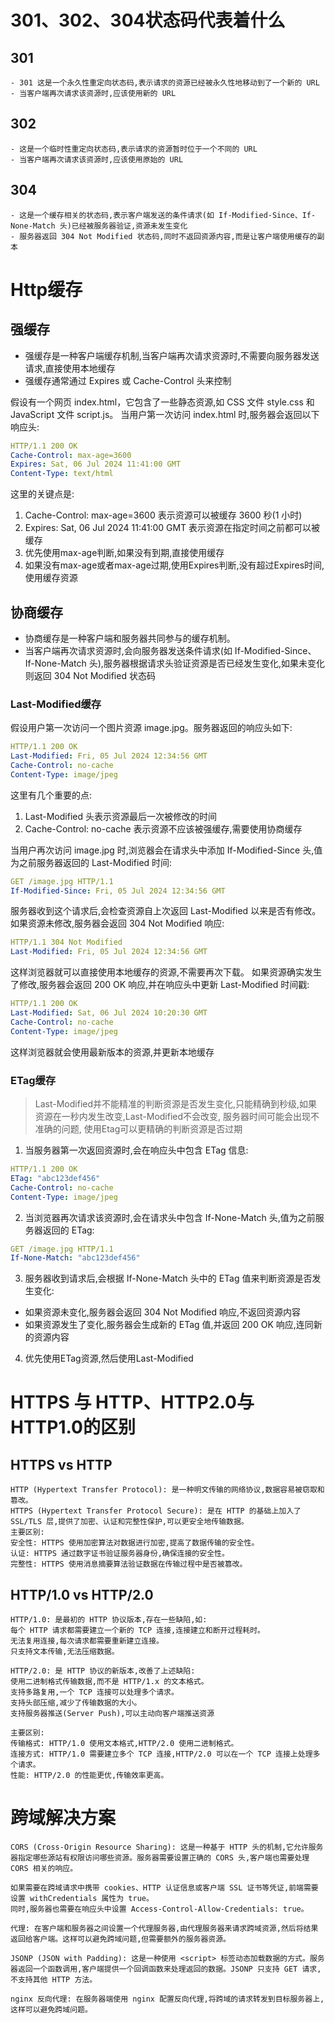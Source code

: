 # 301、302、304状态码代表着什么

## 301
    - 301 这是一个永久性重定向状态码,表示请求的资源已经被永久性地移动到了一个新的 URL
    - 当客户端再次请求该资源时,应该使用新的 URL

## 302
    - 这是一个临时性重定向状态码,表示请求的资源暂时位于一个不同的 URL
    - 当客户端再次请求该资源时,应该使用原始的 URL

## 304
    - 这是一个缓存相关的状态码,表示客户端发送的条件请求(如 If-Modified-Since、If-None-Match 头)已经被服务器验证,资源未发生变化
    - 服务器返回 304 Not Modified 状态码,同时不返回资源内容,而是让客户端使用缓存的副本

# Http缓存

## 强缓存
- 强缓存是一种客户端缓存机制,当客户端再次请求资源时,不需要向服务器发送请求,直接使用本地缓存
- 强缓存通常通过 Expires 或 Cache-Control 头来控制

假设有一个网页 index.html，它包含了一些静态资源,如 CSS 文件 style.css 和 JavaScript 文件 script.js。
当用户第一次访问 index.html 时,服务器会返回以下响应头:

```yaml
HTTP/1.1 200 OK
Cache-Control: max-age=3600
Expires: Sat, 06 Jul 2024 11:41:00 GMT
Content-Type: text/html
```
这里的关键点是:
1. Cache-Control: max-age=3600 表示资源可以被缓存 3600 秒(1 小时)
2. Expires: Sat, 06 Jul 2024 11:41:00 GMT 表示资源在指定时间之前都可以被缓存
3. 优先使用max-age判断,如果没有到期,直接使用缓存
4. 如果没有max-age或者max-age过期,使用Expires判断,没有超过Expires时间,使用缓存资源

## 协商缓存
- 协商缓存是一种客户端和服务器共同参与的缓存机制。
- 当客户端再次请求资源时,会向服务器发送条件请求(如 If-Modified-Since、If-None-Match 头),服务器根据请求头验证资源是否已经发生变化,如果未变化则返回 304 Not Modified 状态码

### Last-Modified缓存

假设用户第一次访问一个图片资源 image.jpg。服务器返回的响应头如下:
```yaml
HTTP/1.1 200 OK
Last-Modified: Fri, 05 Jul 2024 12:34:56 GMT
Cache-Control: no-cache
Content-Type: image/jpeg
```
这里有几个重要的点:

1. Last-Modified 头表示资源最后一次被修改的时间
2. Cache-Control: no-cache 表示资源不应该被强缓存,需要使用协商缓存

当用户再次访问 image.jpg 时,浏览器会在请求头中添加 If-Modified-Since 头,值为之前服务器返回的 Last-Modified 时间:

```yaml
GET /image.jpg HTTP/1.1
If-Modified-Since: Fri, 05 Jul 2024 12:34:56 GMT
```

服务器收到这个请求后,会检查资源自上次返回 Last-Modified 以来是否有修改。如果资源未修改,服务器会返回 304 Not Modified 响应:

```yaml
HTTP/1.1 304 Not Modified
Last-Modified: Fri, 05 Jul 2024 12:34:56 GMT
```
这样浏览器就可以直接使用本地缓存的资源,不需要再次下载。
如果资源确实发生了修改,服务器会返回 200 OK 响应,并在响应头中更新 Last-Modified 时间戳:
```yaml
HTTP/1.1 200 OK
Last-Modified: Sat, 06 Jul 2024 10:20:30 GMT
Cache-Control: no-cache
Content-Type: image/jpeg
```
这样浏览器就会使用最新版本的资源,并更新本地缓存

### ETag缓存
> Last-Modified并不能精准的判断资源是否发生变化,只能精确到秒级,如果资源在一秒内发生改变,Last-Modified不会改变,
> 服务器时间可能会出现不准确的问题,
> 使用Etag可以更精确的判断资源是否过期

1. 当服务器第一次返回资源时,会在响应头中包含 ETag 信息:

```yaml
HTTP/1.1 200 OK
ETag: "abc123def456"
Cache-Control: no-cache
Content-Type: image/jpeg
```
2. 当浏览器再次请求该资源时,会在请求头中包含 If-None-Match 头,值为之前服务器返回的 ETag:
```yaml
GET /image.jpg HTTP/1.1
If-None-Match: "abc123def456"
```
3. 服务器收到请求后,会根据 If-None-Match 头中的 ETag 值来判断资源是否发生变化:

- 如果资源未变化,服务器会返回 304 Not Modified 响应,不返回资源内容
- 如果资源发生了变化,服务器会生成新的 ETag 值,并返回 200 OK 响应,连同新的资源内容

4. 优先使用ETag资源,然后使用Last-Modified

# HTTPS 与 HTTP、HTTP2.0与 HTTP1.0的区别

## HTTPS vs HTTP

    HTTP (Hypertext Transfer Protocol): 是一种明文传输的网络协议,数据容易被窃取和篡改。
    HTTPS (Hypertext Transfer Protocol Secure): 是在 HTTP 的基础上加入了 SSL/TLS 层,提供了加密、认证和完整性保护,可以更安全地传输数据。
    主要区别:
    安全性: HTTPS 使用加密算法对数据进行加密,提高了数据传输的安全性。
    认证: HTTPS 通过数字证书验证服务器身份,确保连接的安全性。
    完整性: HTTPS 使用消息摘要算法验证数据在传输过程中是否被篡改。

## HTTP/1.0 vs HTTP/2.0

    HTTP/1.0: 是最初的 HTTP 协议版本,存在一些缺陷,如:
    每个 HTTP 请求都需要建立一个新的 TCP 连接,连接建立和断开过程耗时。
    无法复用连接,每次请求都需要重新建立连接。
    只支持文本传输,无法压缩数据。

    HTTP/2.0: 是 HTTP 协议的新版本,改善了上述缺陷:
    使用二进制格式传输数据,而不是 HTTP/1.x 的文本格式。
    支持多路复用,一个 TCP 连接可以处理多个请求。
    支持头部压缩,减少了传输数据的大小。
    支持服务器推送(Server Push),可以主动向客户端推送资源

    主要区别:
    传输格式: HTTP/1.0 使用文本格式,HTTP/2.0 使用二进制格式。
    连接方式: HTTP/1.0 需要建立多个 TCP 连接,HTTP/2.0 可以在一个 TCP 连接上处理多个请求。
    性能: HTTP/2.0 的性能更优,传输效率更高。

# 跨域解决方案

    CORS (Cross-Origin Resource Sharing): 这是一种基于 HTTP 头的机制,它允许服务器指定哪些源站有权限访问哪些资源。服务器需要设置正确的 CORS 头,客户端也需要处理 CORS 相关的响应。

    如果需要在跨域请求中携带 cookies、HTTP 认证信息或客户端 SSL 证书等凭证,前端需要设置 withCredentials 属性为 true。
    同时,服务器也需要在响应头中设置 Access-Control-Allow-Credentials: true。

    代理: 在客户端和服务器之间设置一个代理服务器,由代理服务器来请求跨域资源,然后将结果返回给客户端。这样可以避免跨域问题,但需要额外的服务器资源。

    JSONP (JSON with Padding): 这是一种使用 <script> 标签动态加载数据的方式。服务器返回一个函数调用,客户端提供一个回调函数来处理返回的数据。JSONP 只支持 GET 请求,不支持其他 HTTP 方法。

    nginx 反向代理: 在服务器端使用 nginx 配置反向代理,将跨域的请求转发到目标服务器上,这样可以避免跨域问题。


